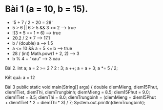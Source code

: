 # Bài 1 (a = 10, b = 15). 
- '5 + 7 / 2 + 20 = 28'
- 5 > 6 || 6 > 5 && 3 >= 2 --> true
- !(3 * 5 == 1 * 6) --> true
- 20.2 / 2 + 7 --> 17.1
- b / (double) a --> 1.5 
- a <= 10 && a + 5 <= b --> true
- 28 / (int) Math.pow(1 + 2, 2) --> 3
- b % 4 + "xau" --> 3 xau

Bài 2. 
int a;
a = 2 >= 2 ? 2 : 3;
a ++;
a = a + 3;
a *= 5 / 2;

Kết quả: 
a = 12

Bài 3 
    public static void main(String[] args) {
        double diemMieng, diem15Phut, diem1Tiet, diemThi, diemTrungbinh;
        diemMieng = 8.5;
        diem15Phut = 9.0;
        diem1Tiet = 8.5;
diemThi = 8.0;
diemTrungbinh = (diemMieng + diem15Phut + diem1Tiet * 2 + diemThi * 3) / 7;
System.out.println(diemTrungbinh);
